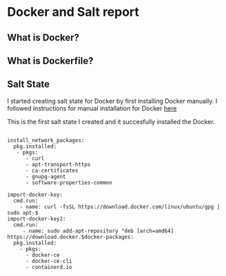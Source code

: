 # Docker and Salt report


## What is Docker?


## What is Dockerfile?

## Salt State

I started creating salt state for Docker by first installing Docker manually. I followed instructions for manual installation for Docker [here](https://docs.docker.com/install/linux/docker-ce/ubuntu/)

This is the first salt state I created and it succesfully installed the Docker.

```

install_network_packages:
  pkg.installed:
   - pkgs:
      - curl
      - apt-transport-https
      - ca-certificates
      - gnupg-agent
      - software-properties-common

import-docker-key:
  cmd.run:
    - name: curl -fsSL https://download.docker.com/linux/ubuntu/gpg | sudo apt-$
import-docker-key2:
  cmd.run:
     - name: sudo add-apt-repository "deb [arch=amd64] https://download.docker.$docker-packages:
  pkg.installed:
    - pkgs:
      - docker-ce
      - docker-ce-cli
      - containerd.io
```

